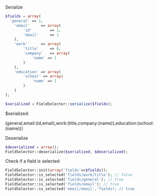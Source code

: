 Serialize
```php
$fields = array(
  'general'	=> 1,
	'email'		=> array(
		'id' 		=> 1,
		'email' 	=> 1
	),
	'work'		=> array(
		'title' 	=> 0,
		'company' 	=> array(
			'name' => 1
		)
	),
	'education'	=> array(
		'school' => array(
			'name' => 1
		)
	)
);

$serialized = FieldSelector::serialize($fields);
```

$serialized:

(general,email:(id,email),work:(title,company:(name)),education:(school:(name)))


Deserialize
```php
$deserialized = array();
FieldSelector::deserialize($serialized, $deserialized);
```

Check if a field is selected
```php
FieldSelector::init(array('fields'=>$fields));
FieldSelector::is_selected('fields/work/title'); // false
FieldSelector::is_selected('fields/general'); // true
FieldSelector::is_selected('fields/email'); // true
FieldSelector::is_selected('email/email','fields); // true
```
